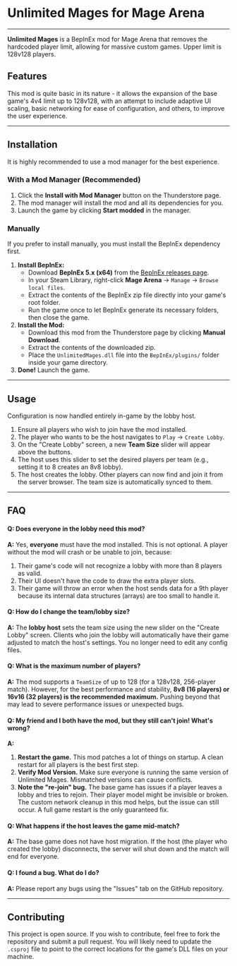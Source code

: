 # Unlimited Mages for Mage Arena

-----
**Unlimited Mages** is a BepInEx mod for Mage Arena that removes the hardcoded player limit, allowing for massive custom games. Upper limit is 128v128 players.

## Features

This mod is quite basic in its nature - it allows the expansion of the base game's 4v4 limit up to 128v128, with an attempt to include adaptive UI scaling, basic networking for ease of configuration, and others, to improve the user experience. 

-----

## Installation

It is highly recommended to use a mod manager for the best experience.

### With a Mod Manager (Recommended)

1.  Click the **Install with Mod Manager** button on the Thunderstore page.
2.  The mod manager will install the mod and all its dependencies for you.
3.  Launch the game by clicking **Start modded** in the manager.

### Manually

If you prefer to install manually, you must install the BepInEx dependency first.

1.  **Install BepInEx:**
    * Download **BepInEx 5.x (x64)** from the [BepInEx releases page](https://github.com/BepInEx/BepInEx/releases).
    * In your Steam Library, right-click **Mage Arena** -> `Manage` -> `Browse local files`.
    * Extract the contents of the BepInEx zip file directly into your game's root folder.
    * Run the game once to let BepInEx generate its necessary folders, then close the game.
2.  **Install the Mod:**
    * Download this mod from the Thunderstore page by clicking **Manual Download**.
    * Extract the contents of the downloaded zip.
    * Place the `UnlimitedMages.dll` file into the `BepInEx/plugins/` folder inside your game directory.
3.  **Done!** Launch the game.

-----

## Usage

Configuration is now handled entirely in-game by the lobby host.

1.  Ensure all players who wish to join have the mod installed.
2.  The player who wants to be the host navigates to `Play` -> `Create Lobby`.
3.  On the "Create Lobby" screen, a new **Team Size** slider will appear above the buttons.
4.  The host uses this slider to set the desired players per team (e.g., setting it to 8 creates an 8v8 lobby).
5.  The host creates the lobby. Other players can now find and join it from the server browser. The team size is automatically synced to them.

-----

## FAQ

#### **Q: Does everyone in the lobby need this mod?**

**A:** Yes, **everyone** must have the mod installed. This is not optional. A player without the mod will crash or be unable to join, because:

1.  Their game's code will not recognize a lobby with more than 8 players as valid.
2.  Their UI doesn't have the code to draw the extra player slots.
3.  Their game will throw an error when the host sends data for a 9th player because its internal data structures (arrays) are too small to handle it.

#### **Q: How do I change the team/lobby size?**

**A:** The **lobby host** sets the team size using the new slider on the "Create Lobby" screen. Clients who join the lobby will automatically have their game adjusted to match the host's settings. You no longer need to edit any config files.

#### **Q: What is the maximum number of players?**

**A:** The mod supports a `TeamSize` of up to 128 (for a 128v128, 256-player match). However, for the best performance and stability, **8v8 (16 players) or 16v16 (32 players) is the recommended maximum.** Pushing beyond that may lead to severe performance issues or unexpected bugs.

#### **Q: My friend and I both have the mod, but they still can't join! What's wrong?**

**A:**

1.  **Restart the game.** This mod patches a lot of things on startup. A clean restart for all players is the best first step.
2.  **Verify Mod Version.** Make sure everyone is running the same version of Unlimited Mages. Mismatched versions can cause conflicts.
3.  **Note the "re-join" bug.** The base game has issues if a player leaves a lobby and tries to rejoin. Their player model might be invisible or broken. The custom network cleanup in this mod helps, but the issue can still occur. A full game restart is the only guaranteed fix.

#### **Q: What happens if the host leaves the game mid-match?**

**A:** The base game does not have host migration. If the host (the player who created the lobby) disconnects, the server will shut down and the match will end for everyone.

#### **Q: I found a bug. What do I do?**

**A:** Please report any bugs using the "Issues" tab on the GitHub repository.

-----

## Contributing

This project is open source. If you wish to contribute, feel free to fork the repository and submit a pull request. You will likely need to update the `.csproj` file to point to the correct locations for the game's DLL files on your machine.